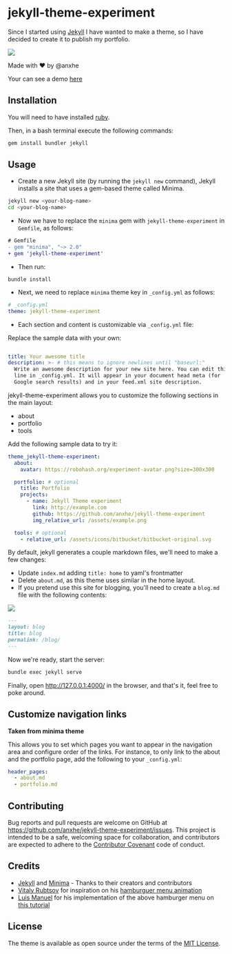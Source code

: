 # jekyll-theme-experiment

Since I started using [Jekyll](https://jekyllrb.com/) I have wanted to make a theme, so I have decided to create it to publish my portfolio.

![](https://cl.ly/2F3f432B0z09/Screen%20Recording%202018-02-24%20at%2011.23%20p.m..gif)

Made with ♥️ by @anxhe

Your can see a demo [here](https://anxhe.github.io/jekyll-theme-experiment/)

## Installation

You will need to have installed [ruby](https://www.ruby-lang.org/en/documentation/installation/).

Then, in a bash terminal execute the following commands:

```sh
gem install bundler jekyll
```

## Usage

- Create a new Jekyll site (by running the `jekyll new` command), Jekyll installs a site that uses a gem-based theme called Minima.

```bash
jekyll new <your-blog-name>
cd <your-blog-name>
```
- Now we have to replace the `minima` gem with `jekyll-theme-experiment` in `Gemfile`, as follows:

```diff
# Gemfile
- gem "minima", "~> 2.0"
+ gem 'jekyll-theme-experiment'
```

- Then run:

`bundle install`

- Next, we need to replace `minima` theme key in `_config.yml` as follows:

```yml
# _config.yml
theme: jekyll-theme-experiment
```

- Each section and content is customizable via `_config.yml` file:

Replace the sample data with your own:

```yml

title: Your awesome title
description: >- # this means to ignore newlines until "baseurl:"
  Write an awesome description for your new site here. You can edit this
  line in _config.yml. It will appear in your document head meta (for
  Google search results) and in your feed.xml site description.
```

jekyll-theme-experiment allows you to customize the following sections in the main layout:

  - about
  - portfolio
  - tools

Add the following sample data to try it:

```yml
theme_jekyll-theme-experiment:
  about:
    avatar: https://robohash.org/experiment-avatar.png?size=300x300

  portfolio: # optional
    title: Portfolio
    projects:
      - name: Jekyll Theme experiment
        link: http://example.com
        github: https://github.com/anxhe/jekyll-theme-experiment
        img_relative_url: /assets/example.png

  tools: # optional
    - relative_url: /assets/icons/bitbucket/bitbucket-original.svg
```

By default, jekyll generates a couple markdown files, we'll need to make
a few changes:

- Update `index.md` adding `title: home` to yaml's frontmatter
- Delete `about.md`, as this theme uses similar in the home layout.
- If you pretend use this site for blogging, you'll need to create a `blog.md` file with the following contents:

![](https://cl.ly/3h3v3b210c0p/Screen%20Recording%202018-02-24%20at%2011.27%20p.m..gif)

```md
---
layout: blog
title: blog
permalink: /blog/
---
```

Now we're ready, start the server:

```sh
bundle exec jekyll serve
```

Finally, open  http://127.0.0.1:4000/ in the browser, and that's it, feel free to poke around.

## Customize navigation links

**Taken from minima theme**

This allows you to set which pages you want to appear in the navigation area and configure order of the links. For instance, to only link to the about and the portfolio page, add the following to your `_config.yml`:

```yml
header_pages:
  - about.md
  - portfolio.md
```

## Contributing

Bug reports and pull requests are welcome on GitHub at https://github.com/anxhe/jekyll-theme-experiment/issues. This project is intended to be a safe, welcoming space for collaboration, and contributors are expected to adhere to the [Contributor Covenant](http://contributor-covenant.org) code of conduct.

## Credits

- [Jekyll](https://github.com/jekyll/jekyll) and [Minima](https://github.com/jekyll/minima) - Thanks to their creators and contributors
- [Vitaly Rubtsov](https://dribbble.com/Vitwai) for inspiration on  his [hamburguer menu animation](https://dribbble.com/shots/2293621-Hamburger-Menu-Animation)
- [Luis Manuel](https://scotch.io/@lmgonzalves) for his implementation of the above hamburger menu on [this tutorial](https://scotch.io/tutorials/building-a-morphing-hamburger-menu-with-css)

## License

The theme is available as open source under the terms of the [MIT License](https://opensource.org/licenses/MIT).
